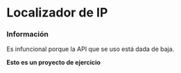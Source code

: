 # Localizador de IP

### Información

Es infuncional porque la API que se uso está dada de baja.

**Esto es un proyecto de ejercicio**